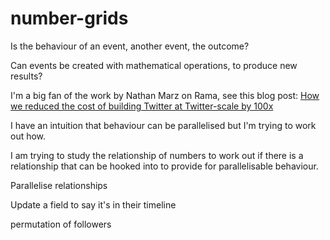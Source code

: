 # number-grids

Is the behaviour of an event, another event, the outcome?

Can events be created with mathematical operations, to produce new results?

I'm a big fan of the work by Nathan Marz on Rama, see this blog post:
[How we reduced the cost of building Twitter at Twitter-scale by 100x](https://blog.redplanetlabs.com/2023/08/15/how-we-reduced-the-cost-of-building-twitter-at-twitter-scale-by-100x/)

I have an intuition that behaviour can be parallelised but I'm trying to work out how.

I am trying to study the relationship of numbers to work out if there is a relationship that can be hooked into to provide for parallelisable behaviour.

Parallelise relationships

Update a field to say it's in their timeline

permutation of followers

